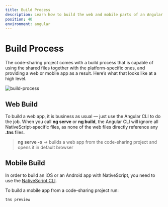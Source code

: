 ```yaml
---
title: Build Process
description: Learn how to build the web and mobile parts of an Angular and NativeScript code-sharing project and how the build process works
position: 40
environment: angular
---
```


# Build Process

The code-sharing project comes with a build process that is capable of using the shared files together with the platform-specific ones, and providing a web or mobile app as a result. Here’s what that looks like at a high level.

![build-process](./img/build-process.png?raw=true)

## Web Build

To build a web app, it is business as usual — just use the Angular CLI to do the job. When you call **ng serve** or **ng build**, the Angular CLI will ignore all NativeScript-specific files, as none of the web files directly reference any **.tns** files.

> **ng serve -o** -> builds a web app from the code-sharing project and opens it in default browser

## Mobile Build

In order to build an iOS or an Android app with NativeScript, you need to use the [NativeScript CLI](https://www.npmjs.com/package/nativescript).

To build a mobile app from a code-sharing project run:

``` Shell
tns preview
```
